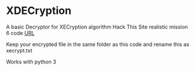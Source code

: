 # XDECryption
A basic Decryptor for XECryption algorithm
Hack This Site realistic mission 6 code
[URL](https://www.hackthissite.org/playlevel/6/)

Keep your encrypted file in the same folder as this code and rename this as xecrypt.txt

Works with python 3
